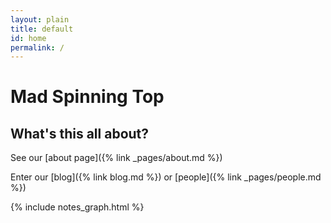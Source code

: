 ```yaml
---
layout: plain
title: default
id: home
permalink: /
---
```


# Mad Spinning Top

<h2>What's this all about?</h2>

See our [about page]({% link _pages/about.md %})

Enter our [blog]({% link blog.md %}) or [people]({% link _pages/people.md %})

{% include notes_graph.html %}
